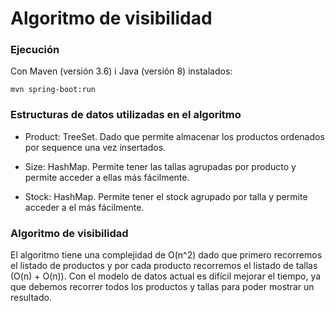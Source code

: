 # Algoritmo de visibilidad

### Ejecución

Con Maven (versión 3.6) i Java (versión 8) instalados:

    mvn spring-boot:run

### Estructuras de datos utilizadas en el algoritmo

* Product: TreeSet. Dado que permite almacenar los productos ordenados por sequence una vez insertados.

* Size: HashMap. Permite tener las tallas agrupadas por producto y permite acceder a ellas más fácilmente.

* Stock: HashMap. Permite tener el stock agrupado por talla y permite acceder a el más fácilmente.

### Algoritmo de visibilidad

El algoritmo tiene una complejidad de O(n^2) dado que primero recorremos el listado de productos y por cada producto recorremos el listado de tallas (O(n) + O(n)).
Con el modelo de datos actual es difícil mejorar el tiempo, ya que debemos recorrer todos los productos y tallas para poder mostrar un resultado.
     